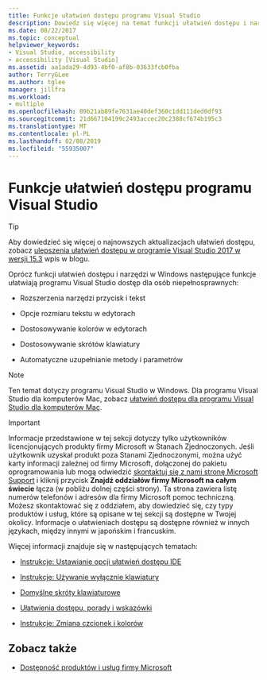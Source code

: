 ```yaml
---
title: Funkcje ułatwień dostępu programu Visual Studio
description: Dowiedz się więcej na temat funkcji ułatwień dostępu i narzędzi, które sprawić, że zarówno system operacyjny Windows, jak i pakiet dla deweloperów programu Visual Studio bardziej dostępny dla wszystkich użytkowników, w tym osobom niepełnosprawnym.
ms.date: 08/22/2017
ms.topic: conceptual
helpviewer_keywords:
- Visual Studio, accessibility
- accessibility [Visual Studio]
ms.assetid: aa1ada29-4d93-4bf0-af8b-03633fcb0fba
author: TerryGLee
ms.author: tglee
manager: jillfra
ms.workload:
- multiple
ms.openlocfilehash: 09b21ab89fe7631ae40def360c1dd111ded0df93
ms.sourcegitcommit: 21d667104199c2493accec20c2388cf674b195c3
ms.translationtype: MT
ms.contentlocale: pl-PL
ms.lasthandoff: 02/08/2019
ms.locfileid: "55935007"
---
```

# <a name="accessibility-features-of-visual-studio"></a>Funkcje ułatwień dostępu programu Visual Studio

> [!TIP]
> Aby dowiedzieć się więcej o najnowszych aktualizacjach ułatwień dostępu, zobacz [ulepszenia ułatwień dostępu w programie Visual Studio 2017 w wersji 15.3](https://blogs.msdn.microsoft.com/visualstudio/2017/08/14/accessibility-improvements-in-visual-studio-2017-version-15-3/) wpis w blogu.

Oprócz funkcji ułatwień dostępu i narzędzi w Windows następujące funkcje ułatwiają programu Visual Studio dostęp dla osób niepełnosprawnych:

-   Rozszerzenia narzędzi przycisk i tekst

-   Opcje rozmiaru tekstu w edytorach

-   Dostosowywanie kolorów w edytorach

-   Dostosowywanie skrótów klawiatury

-   Automatyczne uzupełnianie metody i parametrów

> [!NOTE]
> Ten temat dotyczy programu Visual Studio w Windows. Dla programu Visual Studio dla komputerów Mac, zobacz [ułatwień dostępu dla programu Visual Studio dla komputerów Mac](/visualstudio/mac/accessibility).

> [!IMPORTANT]
> Informacje przedstawione w tej sekcji dotyczy tylko użytkowników licencjonujących produkty firmy Microsoft w Stanach Zjednoczonych. Jeśli użytkownik uzyskał produkt poza Stanami Zjednoczonymi, można użyć karty informacji zależnej od firmy Microsoft, dołączonej do pakietu oprogramowania lub mogą odwiedzić [skontaktuj się z nami stronę Microsoft Support](http://support.microsoft.com/ContactUs) i kliknij przycisk  **Znajdź oddziałów firmy Microsoft na całym świecie** łącza (w pobliżu dolnej części strony). Ta strona zawiera listę numerów telefonów i adresów dla firmy Microsoft pomoc techniczną. Możesz skontaktować się z oddziałem, aby dowiedzieć się, czy typy produktów i usług, które są opisane w tej sekcji są dostępne w Twojej okolicy. Informacje o ułatwieniach dostępu są dostępne również w innych językach, między innymi w japońskim i francuskim.

Więcej informacji znajduje się w następujących tematach:

-   [Instrukcje: Ustawianie opcji ułatwień dostępu IDE](../../ide/reference/how-to-set-ide-accessibility-options.md)

-   [Instrukcje: Używanie wyłącznie klawiatury](../../ide/reference/how-to-use-the-keyboard-exclusively.md)

-   [Domyślne skróty klawiaturowe](../../ide/default-keyboard-shortcuts-in-visual-studio.md)

-   [Ułatwienia dostępu, porady i wskazówki](../../ide/reference/accessibility-tips-and-tricks.md)

-   [Instrukcje: Zmiana czcionek i kolorów](../../ide/how-to-change-fonts-and-colors-in-visual-studio.md)

## <a name="see-also"></a>Zobacz także

- [Dostępność produktów i usług firmy Microsoft](../../ide/reference/accessibility-products-and-services-from-microsoft.md)
